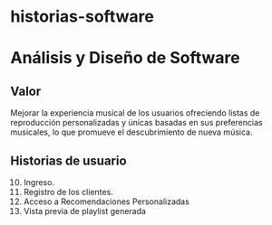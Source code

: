 # historias-software

# Análisis y Diseño de Software

## Valor
Mejorar la experiencia musical de los usuarios ofreciendo listas de reproducción personalizadas y únicas basadas en sus preferencias musicales, lo que promueve el descubrimiento de nueva música.

## Historias de usuario

10. Ingreso.
20. Registro de los clientes.
30. Acceso a Recomendaciones Personalizadas
40. Vista previa de playlist generada


